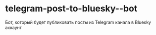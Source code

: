 # telegram-post-to-bluesky--bot
Бот, который будет публиковать посты из Telegram канала в Bluesky аккаунт

